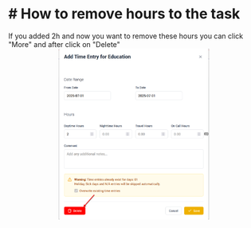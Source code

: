 
# # How to remove hours to the task

If you added 2h and now you want to remove these hours you can click "More" and after click on "Delete"
<img src="../../assets/2025-07-08-13-52-39-image.png" style="width: 60%; display: block; margin: auto;">

